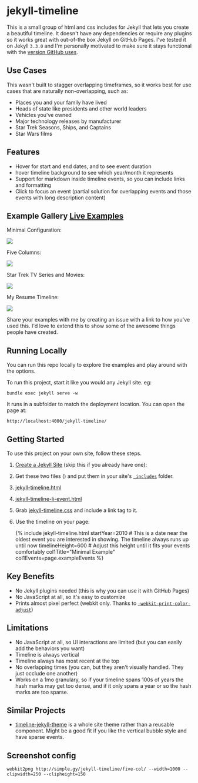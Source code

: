 # jekyll-timeline

This is a small group of html and css includes for Jekyll that lets you create a beautiful timeline. It doesn't have any dependencies or require any plugins so it works great with out-of-the box Jekyll on GitHub Pages. I've tested it on Jekyll `3.3.0` and I'm personally motivated to make sure it stays functional with the [version GitHub uses](https://pages.github.com/versions/).

## Use Cases

This wasn't built to stagger overlapping timeframes, so it works best for use cases that are naturally non-overlapping, such as:

* Places you and your family have lived
* Heads of state like presidents and other world leaders
* Vehicles you've owned
* Major technology releases by manufacturer
* Star Trek Seasons, Ships, and Captains
* Star Wars films

## Features

* Hover for start and end dates, and to see event duration
* hover timeline background to see which year/month it represents
* Support for markdown inside timeline events, so you can include links and formatting
* Click to focus an event (partial solution for overlapping events and those events with long description content)

## Example Gallery [Live Examples](http://www.simple.gy/jekyll-timeline/)

Minimal Configuration:

<a href="http://www.simple.gy/jekyll-timeline/example-minimal/">
<img src="https://github.com/SimplGy/jekyll-timeline/raw/master/screencaps/simplegyjekylltimelineexampleminimal-clipped.png"/>
</a>

Five Columns:

<a href="http://www.simple.gy/jekyll-timeline/five-col/">
<img src="https://github.com/SimplGy/jekyll-timeline/raw/master/screencaps/simplegyjekylltimelinefivecol-clipped.png"/>
</a>

Star Trek TV Series and Movies:

<a href="http://www.simple.gy/jekyll-timeline/star-trek/">
<img src="https://github.com/SimplGy/jekyll-timeline/raw/master/screencaps/simplegyjekylltimelinestartrek-clipped.png"/>
</a>

My Resume Timeline:

<a href="http://simple.gy/resume/pretty">
<img src="https://github.com/SimplGy/jekyll-timeline/raw/master/screencaps/simplegyresumepretty-clipped.png"/>
</a>

Share your examples with me by creating an issue with a link to how you've used this. I'd love to extend this to show some of the awesome things people have created.

## Running Locally

You can run this repo locally to explore the examples and play around with the options.

To run this project, start it like you would any Jekyll site. eg:

    bundle exec jekyll serve -w

It runs in a subfolder to match the deployment location. You can open the page at:

    http://localhost:4000/jekyll-timeline/

## Getting Started

To use this project on your own site, follow these steps.

1. [Create a Jekyll Site](https://jekyllrb.com/docs/quickstart/) (skip this if you already have one):
2. Get these two files () and put them in your site's [`_includes`](https://github.com/SimplGy/jekyll-timeline/tree/master/_includes) folder.
  1. [jekyll-timeline.html](https://github.com/SimplGy/jekyll-timeline/tree/master/_includes/jekyll-timeline.html)
  2. [jekyll-timeline-li-event.html](https://github.com/SimplGy/jekyll-timeline/tree/master/_includes/jekyll-timeline-li-event.html)
3. Grab [jekyll-timeline.css](https://github.com/SimplGy/jekyll-timeline/tree/master/_includes/jekyll-timeline.css) and include a link tag to it.
4. Use the timeline on your page:

    {% include jekyll-timeline.html
       startYear=2010 # This is a date near the oldest event you are interested in showing. The timeline always runs up until now
       timelineHeight=600 # Adjust this height until it fits your events comfortably
       col1Title="Minimal Example"
       col1Events=page.exampleEvents
    %}

## Key Benefits

* No Jekyll plugins needed (this is why you can use it with GitHub Pages)
* No JavaScript at all, so it's easy to customize
* Prints almost pixel perfect (webkit only. Thanks to [`-webkit-print-color-adjust`](https://developer.mozilla.org/en-US/docs/Web/CSS/-webkit-print-color-adjust))

## Limitations

* No JavaScript at all, so UI interactions are limited (but you can easily add the behaviors you want)
* Timeline is always vertical
* Timeline always has most recent at the top
* No overlapping times (you can, but they aren't visually handled. They just occlude one another)
* Works on a 1mo granulary, so if your timeline spans 100s of years the hash marks may get too dense, and if it only spans a year or so the hash marks are too sparse. 

## Similar Projects

* [timeline-jekyll-theme](https://github.com/kirbyt/timeline-jekyll-theme) is a whole site theme rather than a reusable component. Might be a good fit if you like the vertical bubble style and have sparse events.

## Screenshot config

    webkit2png http://simple.gy/jekyll-timeline/five-col/ --width=1000 --clipwidth=250 --clipheight=150

